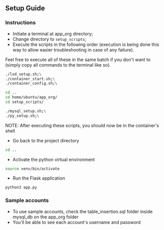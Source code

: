 ## Setup Guide

### Instructions

- Initiate a terminal at app_org directory;
- Change directory to ```setup_scripts```;
- Execute the scripts in the following order (execution is being done this way to allow easier troubleshooting in case of any failure).

Feel free to execute all of these in the same batch if you don't want to (simply copy all commands to the terminal like so).

```bash 
./lxd_setup.sh;\
./container_start.sh;\
./container_config.sh;\

cd ..
cd home/ubuntu/app_org/
cd setup_scripts/

./mysql_setup.sh;\
./py_setup.sh;\
```
NOTE: After executing these scripts, you should now be in the container's shell

- Go back to the project directory
```bash
cd ..
```

- Activate the python virtual environment
```bash
source venv/bin/activate
```

- Run the Flask application
```bash
python3 app.py
```

### Sample accounts

- To use sample accounts, check the table_insertion.sql folder inside mysql_db on the app_org folder
- You'll be able to see each account's username and password
